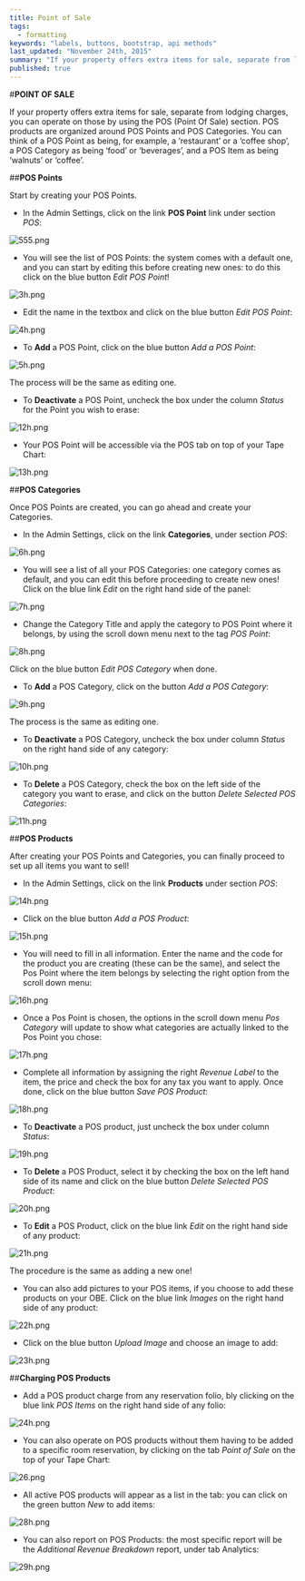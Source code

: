 ```yaml
---
title: Point of Sale
tags: 
  - formatting
keywords: "labels, buttons, bootstrap, api methods"
last_updated: "November 24th, 2015"
summary: "If your property offers extra items for sale, separate from lodging charges, you can operate on those by using the POS (Point Of Sale) section."
published: true
---
```






#**POINT OF SALE**

If your property offers extra items for sale, separate from lodging charges, you can operate on those by using the POS (Point Of Sale) section. POS products are organized around POS Points and POS Categories. You can think of a POS Point as being, for example, a ‘restaurant’ or a ‘coffee shop’, a POS Category as being ‘food’ or ‘beverages’, and a POS Item as being ‘walnuts’ or ‘coffee’.  

##**POS Points**

Start by creating your POS Points.  

- In the Admin Settings, click on the link **POS Point** link under section _POS_:

![555.png]({{site.baseurl}}/images/555.png)


- You will see the list of POS Points: the system comes with a default one, and you can start by editing this before creating new ones: to do this click on the blue button _Edit POS Point_! 

![3h.png]({{site.baseurl}}/images/3h.png)

 
 - Edit the name in the textbox and click on the blue button _Edit POS Point_:  
 
![4h.png]({{site.baseurl}}/images/4h.png)

 
 
 - To **Add** a POS Point, click on the blue button _Add a POS Point_:  
 
![5h.png]({{site.baseurl}}/images/5h.png)

 
 The process will be the same as editing one.  


 - To **Deactivate** a POS Point, uncheck the box under the column _Status_ for the Point you wish to erase:  
 
![12h.png]({{site.baseurl}}/images/12h.png)


 
 - Your POS Point will be accessible via the POS tab on top of your Tape Chart:  
 
![13h.png]({{site.baseurl}}/images/13h.png)


 
 
 ##**POS Categories**  
 
 Once POS Points are created, you can go ahead and create your Categories.
 
 - In the Admin Settings, click on the link **Categories**, under section _POS_:  
 
![6h.png]({{site.baseurl}}/images/6h.png)


 
 - You will see a list of all your POS Categories: one category comes as default, and you can edit this before proceeding to create new ones! Click on the blue link _Edit_ on the right hand side of the panel:  
 
![7h.png]({{site.baseurl}}/images/7h.png)


 
 - Change the Category Title and apply the category to POS Point where it belongs, by using the scroll down menu next to the tag _POS Point_:  
 
![8h.png]({{site.baseurl}}/images/8h.png)



Click on the blue button _Edit POS Category_ when done.  

- To **Add** a POS Category, click on the button _Add a POS Category_:  

![9h.png]({{site.baseurl}}/images/9h.png)



The process is the same as editing one.

- To **Deactivate** a POS Category, uncheck the box under column _Status_ on the right hand side of any category:  

![10h.png]({{site.baseurl}}/images/10h.png)



- To **Delete** a POS Category, check the box on the left side of the category you want to erase, and click on the button _Delete Selected POS Categories_:  

![11h.png]({{site.baseurl}}/images/11h.png)




##**POS Products**  

After creating your POS Points and Categories, you can finally proceed to set up all items you want to sell!

 - In the Admin Settings, click on the link **Products** under section _POS_:  
 
![14h.png]({{site.baseurl}}/images/14h.png)


 
 - Click on the blue button _Add a POS Product_:  
 
![15h.png]({{site.baseurl}}/images/15h.png)

 
 - You will need to fill in all information. Enter the name and the code for the product you are creating (these can be the same), and select the Pos Point where the item belongs by selecting the right option from the scroll down menu:  
 
![16h.png]({{site.baseurl}}/images/16h.png)


 
 - Once a Pos Point is chosen, the options in the scroll down menu _Pos Category_ will update to show what categories are actually linked to the Pos Point you chose:  
 
![17h.png]({{site.baseurl}}/images/17h.png)


 
 - Complete all information by assigning the right  _Revenue Label_ to the item, the price and check the box for any tax you want to apply. Once done, click on the blue button _Save POS Product_:  
 
![18h.png]({{site.baseurl}}/images/18h.png)

 
 - To **Deactivate** a POS product, just uncheck the box under column _Status_:  
 
![19h.png]({{site.baseurl}}/images/19h.png)

 
 
 - To **Delete** a POS Product, select it by checking the box on the left hand side of its name and click on the blue button _Delete Selected POS Product_:  
 
![20h.png]({{site.baseurl}}/images/20h.png)

 
 
 - To **Edit** a POS Product, click on the blue link _Edit_ on the right hand side of any product:  
 
![21h.png]({{site.baseurl}}/images/21h.png)



The procedure is the same as adding a new one!

- You can also add pictures to your POS items, if you choose to add these products on your OBE. Click on the blue link _Images_ on the right hand side of any product:  

![22h.png]({{site.baseurl}}/images/22h.png)



- Click on the blue button _Upload Image_ and choose an image to add:  

![23h.png]({{site.baseurl}}/images/23h.png)

 


##**Charging POS Products**  

- Add a POS product charge from any reservation folio, bly clicking on the blue link _POS Items_ on the right hand side of any folio:  

![24h.png]({{site.baseurl}}/images/24h.png)



 - You can also operate on POS products without them having to be added to a specific room reservation, by clicking on the tab _Point of Sale_ on the top of your Tape Chart:  
 
![26.png]({{site.baseurl}}/images/26.png)

 
 - All active POS products will appear as a list in the tab: you can click on the green button _New_ to add items:  
 
![28h.png]({{site.baseurl}}/images/28h.png)


 
 - You can also report on POS Products: the most specific report will be the _Additional Revenue Breakdown_ report, under tab Analytics:  

![29h.png]({{site.baseurl}}/images/29h.png)


